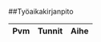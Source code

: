 ##Työaikakirjanpito

Pvm | Tunnit | Aihe
------|------|------------------------------------------------
